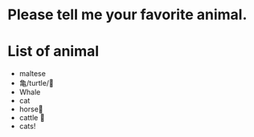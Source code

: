 # Please tell me your favorite animal.

# List of animal
- maltese
- 亀/turtle/🐢
- Whale
- cat
- horse🐴
- cattle 🐄
- cats!
